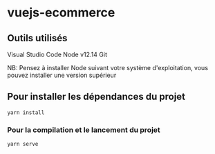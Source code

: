 # vuejs-ecommerce

## Outils utilisés

Visual Studio Code
Node v12.14
Git

NB: Pensez à installer Node suivant votre système d'exploitation, vous pouvez installer une version supérieur

## Pour installer les dépendances du projet

```
yarn install
```

### Pour la compilation et le lancement du projet

```
yarn serve
```
